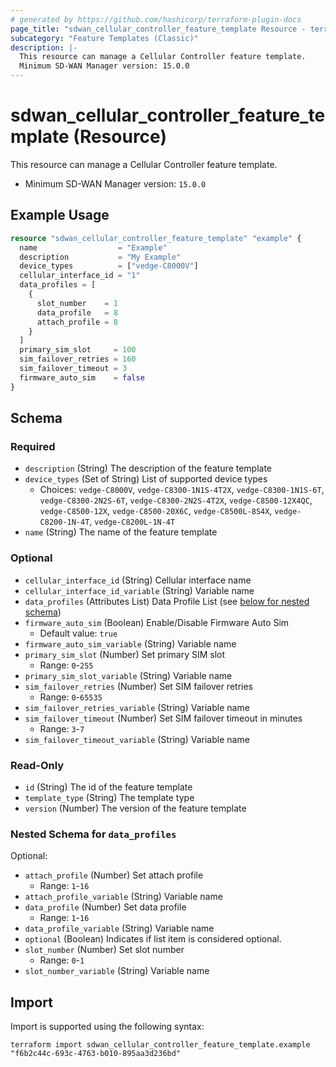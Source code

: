 ```yaml
---
# generated by https://github.com/hashicorp/terraform-plugin-docs
page_title: "sdwan_cellular_controller_feature_template Resource - terraform-provider-sdwan"
subcategory: "Feature Templates (Classic)"
description: |-
  This resource can manage a Cellular Controller feature template.
  Minimum SD-WAN Manager version: 15.0.0
---
```


# sdwan_cellular_controller_feature_template (Resource)

This resource can manage a Cellular Controller feature template.
  - Minimum SD-WAN Manager version: `15.0.0`

## Example Usage

```terraform
resource "sdwan_cellular_controller_feature_template" "example" {
  name                  = "Example"
  description           = "My Example"
  device_types          = ["vedge-C8000V"]
  cellular_interface_id = "1"
  data_profiles = [
    {
      slot_number    = 1
      data_profile   = 8
      attach_profile = 8
    }
  ]
  primary_sim_slot     = 100
  sim_failover_retries = 160
  sim_failover_timeout = 3
  firmware_auto_sim    = false
}
```

<!-- schema generated by tfplugindocs -->
## Schema

### Required

- `description` (String) The description of the feature template
- `device_types` (Set of String) List of supported device types
  - Choices: `vedge-C8000V`, `vedge-C8300-1N1S-4T2X`, `vedge-C8300-1N1S-6T`, `vedge-C8300-2N2S-6T`, `vedge-C8300-2N2S-4T2X`, `vedge-C8500-12X4QC`, `vedge-C8500-12X`, `vedge-C8500-20X6C`, `vedge-C8500L-8S4X`, `vedge-C8200-1N-4T`, `vedge-C8200L-1N-4T`
- `name` (String) The name of the feature template

### Optional

- `cellular_interface_id` (String) Cellular interface name
- `cellular_interface_id_variable` (String) Variable name
- `data_profiles` (Attributes List) Data Profile List (see [below for nested schema](#nestedatt--data_profiles))
- `firmware_auto_sim` (Boolean) Enable/Disable Firmware Auto Sim
  - Default value: `true`
- `firmware_auto_sim_variable` (String) Variable name
- `primary_sim_slot` (Number) Set primary SIM slot
  - Range: `0`-`255`
- `primary_sim_slot_variable` (String) Variable name
- `sim_failover_retries` (Number) Set SIM failover retries
  - Range: `0`-`65535`
- `sim_failover_retries_variable` (String) Variable name
- `sim_failover_timeout` (Number) Set SIM failover timeout in minutes
  - Range: `3`-`7`
- `sim_failover_timeout_variable` (String) Variable name

### Read-Only

- `id` (String) The id of the feature template
- `template_type` (String) The template type
- `version` (Number) The version of the feature template

<a id="nestedatt--data_profiles"></a>
### Nested Schema for `data_profiles`

Optional:

- `attach_profile` (Number) Set attach profile
  - Range: `1`-`16`
- `attach_profile_variable` (String) Variable name
- `data_profile` (Number) Set data profile
  - Range: `1`-`16`
- `data_profile_variable` (String) Variable name
- `optional` (Boolean) Indicates if list item is considered optional.
- `slot_number` (Number) Set slot number
  - Range: `0`-`1`
- `slot_number_variable` (String) Variable name

## Import

Import is supported using the following syntax:

```shell
terraform import sdwan_cellular_controller_feature_template.example "f6b2c44c-693c-4763-b010-895aa3d236bd"
```
